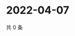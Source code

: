 # 2022-04-07

共 0 条

<!-- BEGIN WEIBO -->
<!-- 最后更新时间 Thu Apr 07 2022 13:14:49 GMT+0800 (China Standard Time) -->

<!-- END WEIBO -->
